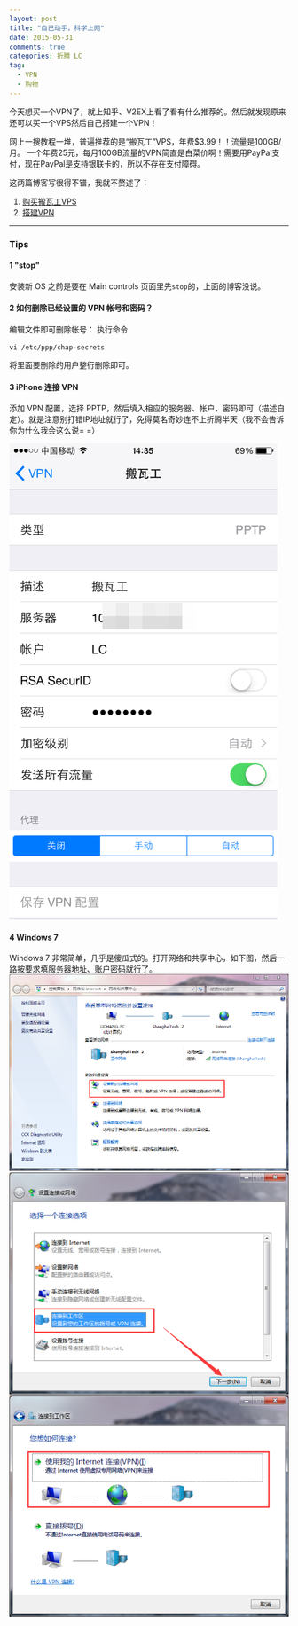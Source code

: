 ```yaml
---
layout: post
title: "自己动手，科学上网"
date: 2015-05-31
comments: true
categories: 折腾 LC
tag: 
  - VPN
  - 购物
---
```


今天想买一个VPN了，就上知乎、V2EX上看了看有什么推荐的。然后就发现原来还可以买一个VPS然后自己搭建一个VPN！

网上一搜教程一堆，普遍推荐的是“搬瓦工”VPS，年费$3.99！！流量是100GB/月。
一个年费25元，每月100GB流量的VPN简直是白菜价啊！需要用PayPal支付，现在PayPal是支持银联卡的，所以不存在支付障碍。


这两篇博客写很得不错，我就不赘述了：

1. [购买搬瓦工VPS](http://www.cnblogs.com/zuike/p/4065586.html)
2. [搭建VPN](http://www.cnblogs.com/zuike/articles/4167182.html)

---

### Tips

#### 1 "stop"

安装新 OS 之前是要在 Main controls 页面里先`stop`的，上面的博客没说。

#### 2 如何删除已经设置的 VPN 帐号和密码？

编辑文件即可删除帐号：
执行命令

```
vi /etc/ppp/chap-secrets
```

将里面要删除的用户整行删除即可。

#### 3 iPhone 连接 VPN

添加 VPN 配置，选择 PPTP，然后填入相应的服务器、帐户、密码即可（描述自定）。就是注意别打错IP地址就行了，免得莫名奇妙连不上折腾半天（我不会告诉你为什么我会这么说= =）

![就像这样](/assets/images/vpn-i1.jpg)

#### 4 Windows 7

Windows 7 非常简单，几乎是傻瓜式的。打开网络和共享中心，如下图，然后一路按要求填服务器地址、账户密码就行了。
![第一步](/assets/images/vpn-w1.png)
![第二步](/assets/images/vpn-w2.png)
![第三步](/assets/images/vpn-w3.png)

